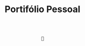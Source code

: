 <html>
    <div class="container">
        <h1 align="center">Portifólio Pessoal</h1>
            <pre>
                <div class="wrap">
                    <div align="center">🚀</div>
                </div>
            </pre>
     </div>
</html>
